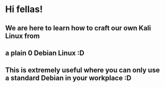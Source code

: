 # Hi fellas!
## We are here to learn how to craft our own Kali Linux from 
## a plain 0 Debian Linux :D
## This is extremely useful where you can only use a standard Debian in your workplace :D
